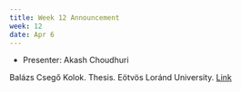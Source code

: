 ```yaml
---
title: Week 12 Announcement
week: 12
date: Apr 6
---
```


- Presenter: Akash Choudhuri

Balázs Csegő Kolok. Thesis. Eötvös Loránd University.
[Link](https://web.cs.elte.hu/blobs/diplomamunkak/msc_alkmat/2021/kolok_balazs_csego.pdf)
